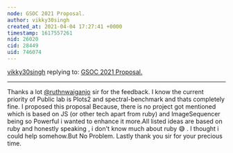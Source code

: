 ```yaml
---
node: GSOC 2021 Proposal.
author: vikky30singh
created_at: 2021-04-04 17:27:41 +0000
timestamp: 1617557261
nid: 26020
cid: 28449
uid: 746074
---
```




[vikky30singh](../profile/vikky30singh) replying to: [GSOC 2021 Proposal.](../notes/vikky30singh/03-24-2021/gsoc-2021-proposal)

----
Thanks a lot [@ruthnwaiganjo](/profile/ruthnwaiganjo) sir for the feedback. I know the current priority of Public lab is Plots2 and spectral-benchmark and thats completely fine. I proposed this proposal Because, there is no project got mentioned which is based on JS  (or other tech apart from ruby) and ImageSequencer being so Powerful i wanted to enhance it more.All listed ideas are based on ruby and honestly speaking , i don't know much about ruby 😅 . I thought i could help somehow.But No Problem. Lastly thank you sir for your precious time.